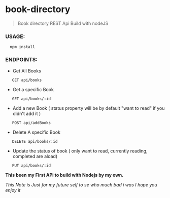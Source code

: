 # book-directory

>Book directory REST Api Build with nodeJS 

### USAGE:
```
  npm install
```

### ENDPOINTS:

- Get All Books
```
   GET api/books
```

- Get a specific Book
```
   GET api/books/:id
```


- Add a new Book ( status property will be by default "want to read" if you didn't add it )
```
   POST api/addBooks
```


- Delete A specific Book
```
   DELETE api/books/:id
```

- Update the status of book ( only want to read, currently reading, completed are aload)
```
   PUT api/books/:id
```

**This been my First APi to build with Nodejs by my own.**



*This Note is Just for my future self to se who much bad i was I hope you enjoy it*
